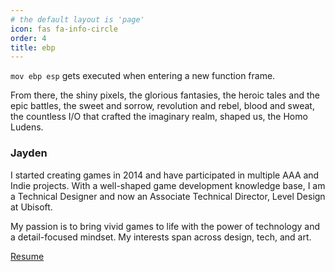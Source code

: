 ```yaml
---
# the default layout is 'page'
icon: fas fa-info-circle
order: 4
title: ebp
---
```


`mov ebp esp` gets executed when entering a new function frame.

From there, the shiny pixels, the glorious fantasies, the heroic tales and the epic battles, the sweet and sorrow, revolution and rebel, blood and sweat, the countless I/O that crafted the imaginary realm, shaped us, the Homo Ludens.

### Jayden
I started creating games in 2014 and have participated in multiple AAA and Indie projects. With a well-shaped game development knowledge base, I am a Technical Designer and now an Associate Technical Director, Level Design at Ubisoft. 

My passion is to bring vivid games to life with the power of technology and a detail-focused mindset. My interests span across design, tech, and art.

[Resume]

[Resume]: /assets/pdf/resume/Jayden_Zhang_Resume.pdf